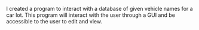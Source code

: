 I created a program to interact with a database of given vehicle names for a car lot. This program will interact with the user through a GUI and be accessible to the user to edit and view.


